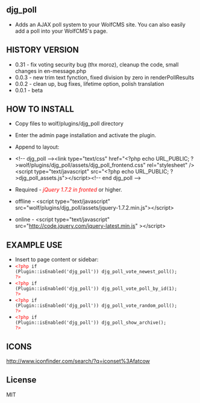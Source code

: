 djg_poll
----
* Adds an AJAX poll system to your WolfCMS site. You can also easily add a poll into your WolfCMS's page.

HISTORY VERSION
----
* 0.31 - fix voting security bug (thx moroz), cleanup the code, small changes in en-message.php
* 0.0.3 - new trim text fynction, fixed division by zero in renderPollResults
* 0.0.2 - clean up, bug fixes, lifetime option, polish translation
* 0.0.1 - beta

HOW TO INSTALL
----
* Copy files to wolf/plugins/djg_poll directory
* Enter the admin page installation and activate the plugin.
* Append to layout:
* &lt;!-- djg_poll --&gt;&lt;link type="text/css" href="&lt;?php echo URL_PUBLIC; ?&gt;wolf/plugins/djg_poll/assets/djg_poll_frontend.css" rel="stylesheet" /&gt;&lt;script type="text/javascript" src="&lt;?php echo URL_PUBLIC; ?&gt;djg_poll_assets.js"&gt;&lt;/script&gt;&lt;!-- end djg_poll --&gt;

* Required - <i style="color:red;">jQuery 1.7.2 in fronted</i> or higher.
* offline - &lt;script type="text/javascript" src="<?php echo URL_PUBLIC; ?>wolf/plugins/djg_poll/assets/jquery-1.7.2.min.js"&gt;&lt;/script&gt;
* online - &lt;script type="text/javascript" src="http://code.jquery.com/jquery-latest.min.js" &gt;&lt;/script&gt;

EXAMPLE USE
----
* Insert to page content or sidebar:</li>
* <code><span style="color:red;">&lt;?php</span> if (Plugin::isEnabled('djg_poll')) djg_poll_vote_newest_poll(); <span style="color:red;">?&gt;</span></code>
* <code><span style="color:red;">&lt;?php</span> if (Plugin::isEnabled('djg_poll')) djg_poll_vote_poll_by_id(1); <span style="color:red;">?&gt;</span></code>
* <code><span style="color:red;">&lt;?php</span> if (Plugin::isEnabled('djg_poll')) djg_poll_vote_random_poll(); <span style="color:red;">?&gt;</span></code>
* <code><span style="color:red;">&lt;?php</span> if (Plugin::isEnabled('djg_poll')) djg_poll_show_archive(); <span style="color:red;">?&gt;</span></code>

ICONS
----
http://www.iconfinder.com/search/?q=iconset%3Afatcow

License
----
MIT
